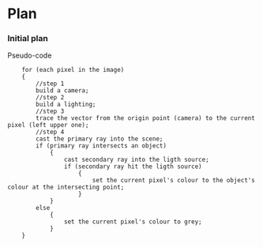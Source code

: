 # Plan

### Initial plan

Pseudo-code

        for (each pixel in the image)
        {
            //step 1
            build a camera;
            //step 2
            build a lighting;
            //step 3
            trace the vector from the origin point (camera) to the current pixel (left upper one);
            //step 4
            cast the primary ray into the scene;
            if (primary ray intersects an object)
                {
                    cast secondary ray into the ligth source;
                    if (secondary ray hit the ligth source)
                        {
                            set the current pixel's colour to the object's colour at the intersecting point;
                        }
                }
            else
                {
                    set the current pixel's colour to grey;
                }
        }

